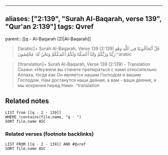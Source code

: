 
---
aliases: ["2:139", "Surah Al-Baqarah, verse 139", "Qur'an 2:139"]
tags: Qvref
---

parent:: [[q - Al-Baqarah (2)|Al-Baqarah]]

> [!arabic]+ Surah Al-Baqarah, Verse 139 (2:139)
> <span class="quran-arabic">قُلْ أَتُحَآجُّونَنَا فِى ٱللَّهِ وَهُوَ رَبُّنَا وَرَبُّكُمْ وَلَنَآ أَعْمَـٰلُنَا وَلَكُمْ أَعْمَـٰلُكُمْ وَنَحْنُ لَهُۥ مُخْلِصُونَ</span>
^arabic

> [!translation]+ Surah Al-Baqarah, Verse 139 (2:139) - Translation
> Скажи: «Неужели вы станете препираться с нами относительно Аллаха, тогда как Он является нашим Господом и вашим Господом. Нам достанутся наши деяния, а вам - ваши деяния, и мы искренни перед Ним».
^translation



## Related notes
```dataview
LIST from [[q - 2 - 139]]
WHERE !contains(file.name, "q - ")
SORT file.name ASC
```

### Related verses (footnote backlinks)
```dataview
LIST FROM [[q - 2 - 139]] AND #Qvref
SORT file.name ASC
```

